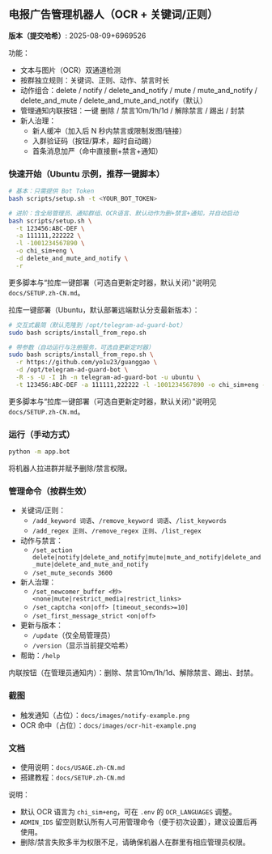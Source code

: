 ## 电报广告管理机器人（OCR + 关键词/正则）

**版本（提交哈希）**: <!--VERSION_START-->2025-08-09+6969526<!--VERSION_END-->

功能：
- 文本与图片（OCR）双通道检测
- 按群独立规则：关键词、正则、动作、禁言时长
- 动作组合：delete / notify / delete_and_notify / mute / mute_and_notify / delete_and_mute / delete_and_mute_and_notify（默认）
- 管理通知内联按钮：一键 删除 / 禁言10m/1h/1d / 解除禁言 / 踢出 / 封禁
- 新人治理：
  - 新人缓冲（加入后 N 秒内禁言或限制发图/链接）
  - 入群验证码（按钮/算术，超时自动踢）
  - 首条消息加严（命中直接删+禁言+通知）

### 快速开始（Ubuntu 示例，推荐一键脚本）
```bash
# 基本：只需提供 Bot Token
bash scripts/setup.sh -t <YOUR_BOT_TOKEN>

# 进阶：含全局管理员、通知群组、OCR语言、默认动作为删+禁言+通知，并自动启动
bash scripts/setup.sh \
  -t 123456:ABC-DEF \
  -a 111111,222222 \
  -l -1001234567890 \
  -o chi_sim+eng \
  -d delete_and_mute_and_notify \
  -r
```
更多脚本与“拉库一键部署（可选自更新定时器，默认关闭）”说明见 `docs/SETUP.zh-CN.md`。

拉库一键部署（Ubuntu，默认部署远端默认分支最新版本）：
```bash
# 交互式最简（默认克隆到 /opt/telegram-ad-guard-bot）
sudo bash scripts/install_from_repo.sh

# 带参数（自动运行与注册服务，可选自更新定时器）
sudo bash scripts/install_from_repo.sh \
  -r https://github.com/yo1u23/guanggao \
  -d /opt/telegram-ad-guard-bot \
  -R -s -U -I 1h -n telegram-ad-guard-bot -u ubuntu \
  -t 123456:ABC-DEF -a 111111,222222 -l -1001234567890 -o chi_sim+eng -D delete_and_mute_and_notify
```
更多脚本与“拉库一键部署（可选自更新定时器，默认关闭）”说明见 `docs/SETUP.zh-CN.md`。

### 运行（手动方式）
```bash
python -m app.bot
```
将机器人拉进群并赋予删除/禁言权限。

### 管理命令（按群生效）
- 关键词/正则：
  - `/add_keyword 词语`、`/remove_keyword 词语`、`/list_keywords`
  - `/add_regex 正则`、`/remove_regex 正则`、`/list_regex`
- 动作与禁言：
  - `/set_action delete|notify|delete_and_notify|mute|mute_and_notify|delete_and_mute|delete_and_mute_and_notify`
  - `/set_mute_seconds 3600`
- 新人治理：
  - `/set_newcomer_buffer <秒> <none|mute|restrict_media|restrict_links>`
  - `/set_captcha <on|off> [timeout_seconds>=10]`
  - `/set_first_message_strict <on|off>`
- 更新与版本：
  - `/update`（仅全局管理员）
  - `/version`（显示当前提交哈希）
- 帮助：`/help`

内联按钮（在管理员通知内）：删除、禁言10m/1h/1d、解除禁言、踢出、封禁。

### 截图
- 触发通知（占位）：`docs/images/notify-example.png`
- OCR 命中（占位）：`docs/images/ocr-hit-example.png`

### 文档
- 使用说明：`docs/USAGE.zh-CN.md`
- 搭建教程：`docs/SETUP.zh-CN.md`

说明：
- 默认 OCR 语言为 `chi_sim+eng`，可在 `.env` 的 `OCR_LANGUAGES` 调整。
- `ADMIN_IDS` 留空则默认所有人可用管理命令（便于初次设置），建议设置后再使用。
- 删除/禁言失败多半为权限不足，请确保机器人在群里有相应管理员权限。
